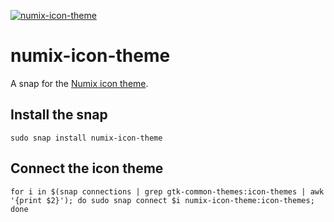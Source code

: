 [![numix-icon-theme](https://snapcraft.io/numix-icon-theme/badge.svg)](https://snapcraft.io/numix-icon-theme)

# numix-icon-theme

A snap for the [Numix icon theme](https://github.com/numixproject/numix-icon-theme/).

## Install the snap

`sudo snap install numix-icon-theme`

## Connect the icon theme 

```
for i in $(snap connections | grep gtk-common-themes:icon-themes | awk '{print $2}'); do sudo snap connect $i numix-icon-theme:icon-themes; done
```
